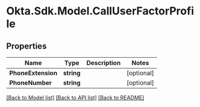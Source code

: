 # Okta.Sdk.Model.CallUserFactorProfile

## Properties

Name | Type | Description | Notes
------------ | ------------- | ------------- | -------------
**PhoneExtension** | **string** |  | [optional] 
**PhoneNumber** | **string** |  | [optional] 

[[Back to Model list]](../README.md#documentation-for-models) [[Back to API list]](../README.md#documentation-for-api-endpoints) [[Back to README]](../README.md)

